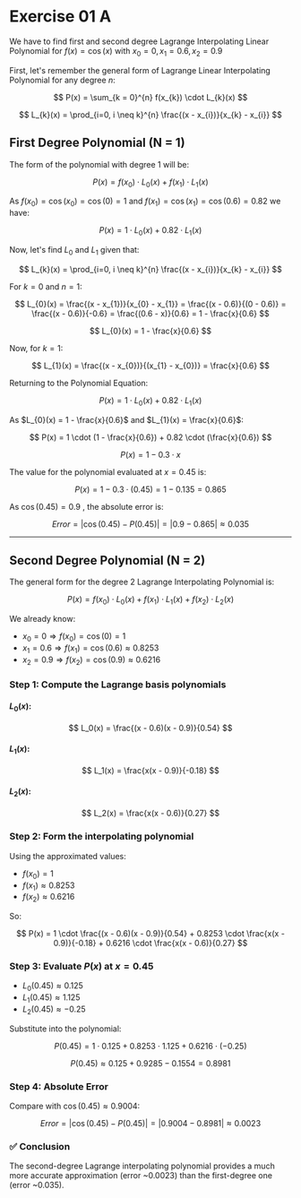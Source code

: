 
# Exercise 01 A

We have to find first and second degree Lagrange Interpolating Linear Polynomial for $f(x) = \cos(x)$ with $x_{0} = 0, x_{1} = 0.6 ,  x_{2} = 0.9$

First, let's remember the general form of Lagrange Linear Interpolating Polynomial for any degree $n$:

$$
P(x) = \sum_{k = 0}^{n} f(x_{k}) \cdot L_{k}(x)
$$

$$
L_{k}(x) = \prod_{i=0, i \neq k}^{n} \frac{(x - x_{i})}{x_{k} - x_{i}}
$$

## First Degree Polynomial (N = 1)

The form of the polynomial with degree 1 will be:

$$
P(x) = f(x_{0}) \cdot L_{0}(x) + f(x_{1}) \cdot L_{1}(x)
$$

As $f(x_{0}) = \cos(x_{0}) = \cos(0) = 1$ and $f(x_{1}) = \cos(x_{1}) = \cos(0.6) = 0.82$ we have:

$$
P(x) = 1 \cdot L_{0}(x) + 0.82 \cdot L_{1}(x)
$$

Now, let's find $L_{0}$ and $L_{1}$ given that:

$$
L_{k}(x) = \prod_{i=0, i \neq k}^{n} \frac{(x - x_{i})}{x_{k} - x_{i}}
$$

For $k = 0$ and $n = 1$:

$$
L_{0}(x) = \frac{(x - x_{1})}{x_{0} - x_{1}} = \frac{(x - 0.6)}{(0 - 0.6)} = \frac{(x - 0.6)}{-0.6} = \frac{(0.6 - x)}{0.6} = 1 - \frac{x}{0.6}
$$

$$
L_{0}(x) = 1 - \frac{x}{0.6}
$$

Now, for $k = 1$:

$$
L_{1}(x) = \frac{(x - x_{0})}{(x_{1} - x_{0})} = \frac{x}{0.6}
$$

Returning to the Polynomial Equation:

$$
P(x) = 1 \cdot L_{0}(x) + 0.82 \cdot L_{1}(x)
$$

As $L_{0}(x) = 1 - \frac{x}{0.6}$ and $L_{1}(x) = \frac{x}{0.6}$:

$$
P(x) = 1 \cdot (1 - \frac{x}{0.6}) + 0.82 \cdot (\frac{x}{0.6})
$$

$$
P(x) = 1 - 0.3 \cdot x
$$

The value for the polynomial evaluated at $x = 0.45$ is:

$$
P(x) = 1 - 0.3 \cdot (0.45) = 1 - 0.135 = 0.865
$$

As $\cos(0.45) = 0.9$ , the absolute error is:

$$
Error = | \cos(0.45) - P(0.45) | = | 0.9 - 0.865 | \approx 0.035
$$

---

## Second Degree Polynomial (N = 2)

The general form for the degree 2 Lagrange Interpolating Polynomial is:

$$
P(x) = f(x_0) \cdot L_0(x) + f(x_1) \cdot L_1(x) + f(x_2) \cdot L_2(x)
$$

We already know:
- $x_0 = 0 \Rightarrow f(x_0) = \cos(0) = 1$
- $x_1 = 0.6 \Rightarrow f(x_1) = \cos(0.6) \approx 0.8253$
- $x_2 = 0.9 \Rightarrow f(x_2) = \cos(0.9) \approx 0.6216$

### Step 1: Compute the Lagrange basis polynomials

#### $L_0(x)$:

$$
L_0(x) = \frac{(x - 0.6)(x - 0.9)}{0.54}
$$

#### $L_1(x)$:

$$
L_1(x) = \frac{x(x - 0.9)}{-0.18}
$$

#### $L_2(x)$:

$$
L_2(x) = \frac{x(x - 0.6)}{0.27}
$$

### Step 2: Form the interpolating polynomial

Using the approximated values:

- $f(x_0) = 1$
- $f(x_1) \approx 0.8253$
- $f(x_2) \approx 0.6216$

So:

$$
P(x) = 1 \cdot \frac{(x - 0.6)(x - 0.9)}{0.54} + 0.8253 \cdot \frac{x(x - 0.9)}{-0.18} + 0.6216 \cdot \frac{x(x - 0.6)}{0.27}
$$

### Step 3: Evaluate $P(x)$ at $x = 0.45$

- $L_0(0.45) \approx 0.125$
- $L_1(0.45) \approx 1.125$
- $L_2(0.45) \approx -0.25$

Substitute into the polynomial:

$$
P(0.45) = 1 \cdot 0.125 + 0.8253 \cdot 1.125 + 0.6216 \cdot (-0.25)
$$

$$
P(0.45) \approx 0.125 + 0.9285 - 0.1554 = 0.8981
$$

### Step 4: Absolute Error

Compare with $\cos(0.45) \approx 0.9004$:

$$
Error = | \cos(0.45) - P(0.45) | = | 0.9004 - 0.8981 | \approx 0.0023
$$

### ✅ Conclusion

The second-degree Lagrange interpolating polynomial provides a much more accurate approximation (error ~0.0023) than the first-degree one (error ~0.035).
